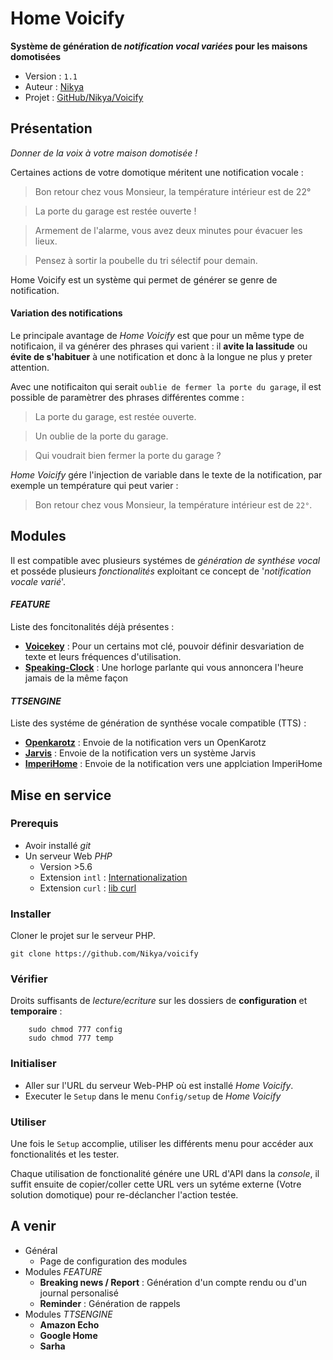 # Home Voicify

**Système de génération de _notification vocal variées_ pour les maisons domotisées**

* Version : `1.1`
* Auteur : [Nikya](https://github.com/Nikya)
* Projet : [GitHub/Nikya/Voicify](https://github.com/Nikya/voicify)

## Présentation

*Donner de la voix à votre maison domotisée !*

Certaines actions de votre domotique méritent une notification vocale :

> Bon retour chez vous Monsieur, la température intérieur est de 22°

> La porte du garage est restée ouverte !

> Armement de l'alarme, vous avez deux minutes pour évacuer les lieux.

> Pensez à sortir la poubelle du tri sélectif pour demain.

Home Voicify est un système qui permet de générer se genre de notification.

#### Variation des notifications
Le principale avantage de _Home Voicify_ est que pour un même type de notificaion, il va générer des phrases qui varient : il **avite la lassitude** ou **évite de s'habituer** à une notification et donc à la longue ne plus y preter attention.

Avec une notificaiton qui serait `oublie de fermer la porte du garage`, il est possible de paramètrer des phrases différentes comme :

> La porte du garage, est restée ouverte.

> Un oublie de la porte du garage.

> Qui voudrait bien fermer la porte du garage ?


 _Home Voicify_ gére l'injection de variable dans le texte de la notification, par exemple un température qui peut varier :  

> Bon retour chez vous Monsieur, la température intérieur est de `22°`.

## Modules

Il est compatible avec plusieurs systémes de _génération de synthése vocal_ et posséde plusieurs _fonctionalités_ exploitant ce concept de '_notification vocale varié_'.

#### _FEATURE_
Liste des foncitonalités déjà présentes :

* [**Voicekey**](./module/voicekey/README.md) : Pour un certains mot clé, pouvoir définir desvariation de texte et leurs fréquences d'utilisation.
* [**Speaking-Clock**](./module/speakingclock/README.md) : Une horloge parlante qui vous annoncera l'heure jamais de la même façon

#### _TTSENGINE_
Liste des systéme de génération de synthése vocale compatible (TTS) :

* [**Openkarotz**](./module/openkarotz/README.md) : Envoie de la notification vers un OpenKarotz
* [**Jarvis**](./module/jarvis/README.md) : Envoie de la notification vers un système Jarvis
* [**ImperiHome**](./module/openkarotz/README.md) : Envoie de la notification vers une applciation ImperiHome

## Mise en service

### Prerequis

- Avoir installé _git_
- Un serveur Web _PHP_
	- Version >5.6
	- Extension `intl` : [Internationalization](http://php.net/manual/intl.installation.php)
	- Extension `curl` : [lib curl](http://php.net/manual/curl.setup.php)

### Installer

Cloner le projet sur le serveur PHP.

	git clone https://github.com/Nikya/voicify

### Vérifier

Droits suffisants de _lecture/ecriture_ sur les dossiers de **configuration** et **temporaire** :

```shell
	sudo chmod 777 config
	sudo chmod 777 temp
```

### Initialiser

* Aller sur l'URL du serveur Web-PHP où est installé _Home Voicify_.
* Executer le `Setup` dans le menu `Config/setup` de  _Home Voicify_

### Utiliser

Une fois le `Setup` accomplie, utiliser les différents menu pour accéder aux fonctionalités et les tester.

Chaque utilisation de fonctionalité génére une URL d'API dans la _console_, il suffit ensuite de copier/coller cette URL vers un sytéme externe (Votre solution domotique) pour re-déclancher l'action testée.

## A venir

- Général
	- Page de configuration des modules
- Modules _FEATURE_
	- **Breaking news / Report** : Génération d'un compte rendu ou d'un journal personalisé
	- **Reminder** : Génération de rappels
- Modules _TTSENGINE_
	- **Amazon Echo**
	- **Google Home**
	- **Sarha**
